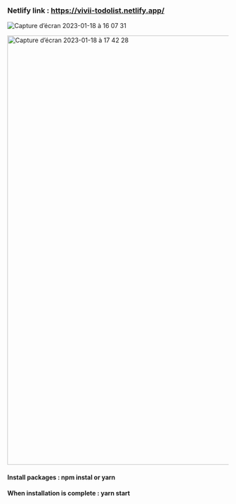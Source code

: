 ### Netlify link : https://vivii-todolist.netlify.app/

![Capture d’écran 2023-01-18 à 16 07 31](https://user-images.githubusercontent.com/113997367/213207405-69ffe184-b28f-41b7-a9ce-0110b33b25cf.png)

<img width="977" alt="Capture d’écran 2023-01-18 à 17 42 28" src="https://user-images.githubusercontent.com/113997367/213241626-94a83eda-5feb-49e0-b29f-c19e25f4193c.png">

#### Install packages : npm instal or yarn

#### When installation is complete : yarn start
